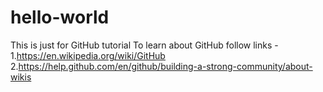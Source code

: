 # hello-world
This is just for GitHub tutorial
To learn about GitHub follow links -
  1.https://en.wikipedia.org/wiki/GitHub
  2.https://help.github.com/en/github/building-a-strong-community/about-wikis
